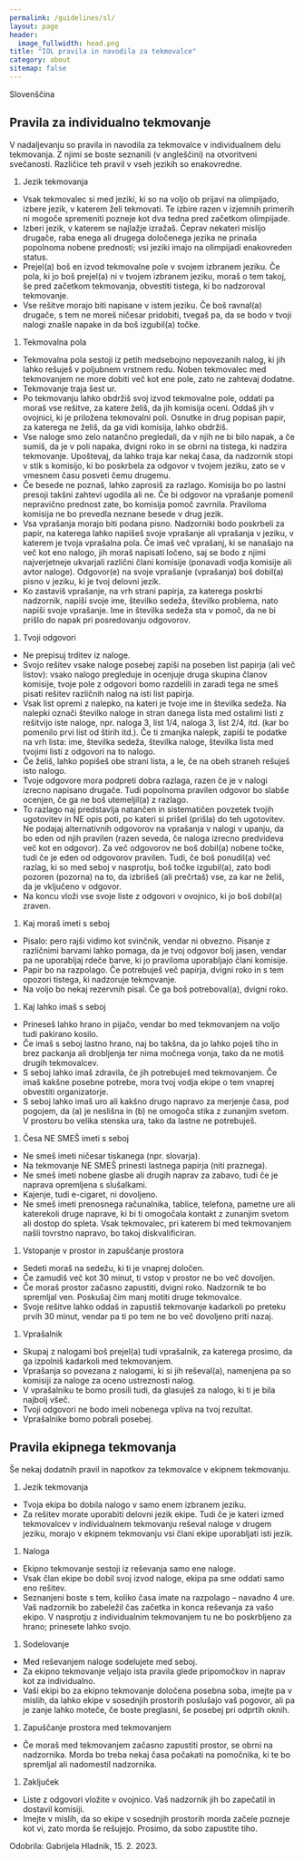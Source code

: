 ```yaml
---
permalink: /guidelines/sl/
layout: page
header:
  image_fullwidth: head.png
title: "IOL pravila in navodila za tekmovalce"
category: about
sitemap: false
---
```


Slovenščina

## Pravila za individualno tekmovanje

V nadaljevanju so pravila in navodila za tekmovalce v individualnem delu tekmovanja. Z njimi se boste seznanili (v angleščini) na otvoritveni svečanosti. Različice teh pravil v vseh jezikih so enakovredne.

1. Jezik tekmovanja
  * Vsak tekmovalec si med jeziki, ki so na voljo ob prijavi na olimpijado, izbere jezik, v katerem želi tekmovati. Te izbire razen v izjemnih primerih ni mogoče spremeniti pozneje kot dva tedna pred začetkom olimpijade.
  * Izberi jezik, v katerem se najlažje izražaš. Čeprav nekateri mislijo drugače, raba enega ali drugega določenega jezika ne prinaša popolnoma nobene prednosti; vsi jeziki imajo na olimpijadi enakovreden status.
  * Prejel(a) boš en izvod tekmovalne pole v svojem izbranem jeziku. Če pola, ki jo boš prejel(a) ni v tvojem izbranem jeziku, moraš o tem takoj, še pred začetkom tekmovanja, obvestiti tistega, ki bo nadzoroval tekmovanje.
  * Vse rešitve morajo biti napisane v istem jeziku. Če boš ravnal(a) drugače, s tem ne moreš ničesar pridobiti, tvegaš pa, da se bodo v tvoji nalogi znašle napake in da boš izgubil(a) točke.
1. Tekmovalna pola
  * Tekmovalna pola sestoji iz petih medsebojno nepovezanih nalog, ki jih lahko rešuješ v poljubnem vrstnem redu. Noben tekmovalec med tekmovanjem ne more dobiti več kot ene pole, zato ne zahtevaj dodatne.
  * Tekmovanje traja šest ur.
  * Po tekmovanju lahko obdržiš svoj izvod tekmovalne pole, oddati pa moraš vse rešitve, za katere želiš, da jih komisija oceni. Oddaš jih v ovojnici, ki je priložena tekmovalni poli. Osnutke in drug popisan papir, za katerega ne želiš, da ga vidi komisija, lahko obdržiš.
  * Vse naloge smo zelo natančno pregledali, da v njih ne bi bilo napak, a če sumiš, da je v poli napaka, dvigni roko in se obrni na tistega, ki nadzira tekmovanje. Upoštevaj, da lahko traja kar nekaj časa, da nadzornik stopi v stik s komisijo, ki bo poskrbela za odgovor v tvojem jeziku, zato se v vmesnem času posveti čemu drugemu.
  * Če besede ne poznaš, lahko zaprosiš za razlago. Komisija bo po lastni presoji takšni zahtevi ugodila ali ne. Če bi odgovor na vprašanje pomenil nepravično prednost zate, bo komisija pomoč zavrnila. Praviloma komisija ne bo prevedla neznane besede v drug jezik. 
  * Vsa vprašanja morajo biti podana pisno. Nadzorniki bodo poskrbeli za papir, na katerega lahko napišeš svoje vprašanje ali vprašanja v jeziku, v katerem je tvoja vprašalna pola. 
Če imaš več vprašanj, ki se nanašajo na več kot eno nalogo, jih moraš napisati ločeno, saj se bodo z njimi najverjetneje ukvarjali različni člani komisije (ponavadi vodja komisije ali avtor naloge). 
Odgovor(e) na svoje vprašanje (vprašanja) boš dobil(a) pisno v jeziku, ki je tvoj delovni jezik. 
  * Ko zastaviš vprašanje, na vrh strani papirja, za katerega poskrbi nadzornik, napiši svoje ime, številko sedeža, številko problema, nato napiši svoje vprašanje. Ime in številka sedeža sta v pomoč, da ne bi prišlo do napak pri posredovanju odgovorov.
1. Tvoji odgovori
  * Ne prepisuj trditev iz naloge.
  * Svojo rešitev vsake naloge posebej zapiši na poseben list papirja (ali več listov): vsako nalogo pregleduje in ocenjuje druga skupina članov komisije, tvoje pole z odgovori bomo razdelili in zaradi tega ne smeš pisati rešitev različnih nalog na isti list papirja.
  * Vsak list opremi z nalepko, na kateri je tvoje ime in številka sedeža. Na nalepki označi številko naloge in stran danega lista med ostalimi listi z rešitvijo iste naloge, npr. naloga 3, list 1/4, naloga 3, list 2/4, itd. (kar bo pomenilo prvi list od štirih itd.). Če ti zmanjka nalepk, zapiši te podatke na vrh lista: ime, številka sedeža, številka naloge, številka lista med tvojimi listi z odgovori na to nalogo.
  * Če želiš, lahko popišeš obe strani lista, a le, če na obeh straneh rešuješ isto nalogo.
  * Tvoje odgovore mora podpreti dobra razlaga, razen če je v nalogi izrecno napisano drugače. Tudi popolnoma pravilen odgovor bo slabše ocenjen, če ga ne boš utemeljil(a) z razlago.
  * To razlago naj predstavlja natančen in sistematičen povzetek tvojih ugotovitev in NE opis poti, po kateri si prišel (prišla) do teh ugotovitev. Ne podajaj alternativnih odgovorov na vprašanja v nalogi v upanju, da bo eden od njih pravilen (razen seveda, če naloga izrecno predvideva več kot en odgovor). Za več odgovorov ne boš dobil(a) nobene točke, tudi če je eden od odgovorov pravilen. Tudi, če boš ponudil(a) več razlag, ki so med seboj v nasprotju, boš točke izgubil(a), zato bodi pozoren (pozorna) na to, da izbrišeš (ali prečrtaš) vse, za kar ne želiš, da je vključeno v odgovor.
  * Na koncu vloži vse svoje liste z odgovori v ovojnico, ki jo boš dobil(a) zraven.
1. Kaj moraš imeti s seboj
  * Pisalo: pero rajši vidimo kot svinčnik, vendar ni obvezno. Pisanje z različnimi barvami lahko pomaga, da je tvoj odgovor bolj jasen, vendar pa ne uporabljaj rdeče barve, ki jo praviloma uporabljajo člani komisije.
  * Papir bo na razpolago. Če potrebuješ več papirja, dvigni roko in s tem opozori tistega, ki nadzoruje tekmovanje.
  * Na voljo bo nekaj rezervnih pisal. Če ga boš potreboval(a), dvigni roko.
1. Kaj lahko imaš s seboj
  * Prineseš lahko hrano in pijačo, vendar bo med tekmovanjem na voljo tudi pakirano kosilo.
  * Če imaš s seboj lastno hrano, naj bo takšna, da jo lahko poješ tiho in brez packanja ali drobljenja ter nima močnega vonja, tako da ne motiš drugih tekmovalcev.
  * S seboj lahko imaš zdravila, če jih potrebuješ med tekmovanjem. Če imaš kakšne posebne potrebe, mora tvoj vodja ekipe o tem vnaprej obvestiti organizatorje.
  * S seboj lahko imaš uro ali kakšno drugo napravo za merjenje časa, pod pogojem, da (a) je neslišna in (b) ne omogoča stika z zunanjim svetom. V prostoru bo velika stenska ura, tako da lastne ne potrebuješ.
1. Česa NE SMEŠ imeti s seboj
  * Ne smeš imeti ničesar tiskanega (npr. slovarja). 
  * Na tekmovanje NE SMEŠ prinesti lastnega papirja (niti praznega). 
  * Ne smeš imeti nobene glasbe ali drugih naprav za zabavo, tudi če je naprava opremljena s slušalkami.
  * Kajenje, tudi e-cigaret, ni dovoljeno.
  * Ne smeš imeti prenosnega računalnika, tablice, telefona, pametne ure ali katerekoli druge naprave, ki bi ti omogočala kontakt z zunanjim svetom ali dostop do spleta. Vsak tekmovalec, pri katerem bi med tekmovanjem našli tovrstno napravo, bo takoj diskvalificiran.
1. Vstopanje v prostor in zapuščanje prostora
  * Sedeti moraš na sedežu, ki ti je vnaprej določen.
  * Če zamudiš več kot 30 minut, ti vstop v prostor ne bo več dovoljen.
  * Če moraš prostor začasno zapustiti, dvigni roko. Nadzornik te bo spremljal ven. Poskušaj čim manj motiti druge tekmovalce.
  * Svoje rešitve lahko oddaš in zapustiš tekmovanje kadarkoli po preteku prvih 30 minut, vendar pa ti po tem ne bo več dovoljeno priti nazaj.
1. Vprašalnik
  * Skupaj z nalogami boš prejel(a) tudi vprašalnik, za katerega prosimo, da ga izpolniš kadarkoli med tekmovanjem.
  * Vprašanja so povezana z nalogami, ki si jih reševal(a), namenjena pa so komisiji za naloge za oceno ustreznosti nalog.
  * V vprašalniku te bomo prosili tudi, da glasuješ za nalogo, ki ti je bila najbolj všeč.
  * Tvoji odgovori ne bodo imeli nobenega vpliva na tvoj rezultat.
  * Vprašalnike bomo pobrali posebej.

## Pravila ekipnega tekmovanja

Še nekaj dodatnih pravil in napotkov za tekmovalce v ekipnem tekmovanju.

1. Jezik tekmovanja
  * Tvoja ekipa bo dobila nalogo v samo enem izbranem jeziku.
  * Za rešitev morate uporabiti delovni jezik ekipe. Tudi če je kateri izmed tekmovalcev v individualnem tekmovanju reševal naloge v drugem jeziku, morajo v ekipnem tekmovanju vsi člani ekipe uporabljati isti jezik.
1. Naloga
  * Ekipno tekmovanje sestoji iz reševanja samo ene naloge.
  * Vsak član ekipe bo dobil svoj izvod naloge, ekipa pa sme oddati samo eno rešitev.
  * Seznanjeni boste s tem, koliko časa imate na razpolago – navadno 4 ure. Vaš nadzornik bo zabeležil čas začetka in konca reševanja za vašo ekipo. V nasprotju z individualnim tekmovanjem tu ne bo poskrbljeno za hrano; prinesete lahko svojo.
1. Sodelovanje
  * Med reševanjem naloge sodelujete med seboj.
  * Za ekipno tekmovanje veljajo ista pravila glede pripomočkov in naprav kot za individualno.
  * Vaši ekipi bo za ekipno tekmovanje določena posebna soba, imejte pa v mislih, da lahko ekipe v sosednjih prostorih poslušajo vaš pogovor, ali pa je zanje lahko moteče, če boste preglasni, še posebej pri odprtih oknih.
1. Zapuščanje prostora med tekmovanjem
  * Če moraš med tekmovanjem začasno zapustiti prostor, se obrni na nadzornika. Morda bo treba nekaj časa počakati na pomočnika, ki te bo spremljal ali nadomestil nadzornika.
1. Zaključek
  * Liste z odgovori vložite v ovojnico. Vaš nadzornik jih bo zapečatil in dostavil komisiji.
  * Imejte v mislih, da so ekipe v sosednjih prostorih morda začele pozneje kot vi, zato morda še rešujejo. Prosimo, da sobo zapustite tiho.

Odobrila: Gabrijela Hladnik, 15. 2. 2023.